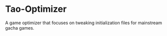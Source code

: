 # Tao-Optimizer
A game optimizer that focuses on tweaking initialization files for mainstream gacha games.
